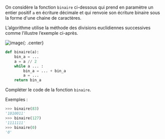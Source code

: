 On considère la fonction `binaire` ci-dessous qui prend en paramètre un entier positif `a` en écriture décimale et qui renvoie son écriture binaire sous la forme d'une chaine de caractères.

L’algorithme utilise la méthode des divisions euclidiennes successives comme l’illustre
l’exemple ci-après.

![image](data2023/30_divisions.png){: .center}



```python linenums='1'
def binaire(a):
    bin_a = ...
    a = a // 2
    while a ... :
        bin_a = ... + bin_a
        a = ...
    return bin_a
```
Compléter le code de la fonction `binaire`.

Exemples :
```python
>>> binaire(83)
'1010011'
>>> binaire(127)
'1111111'
>>> binaire(0)
'0'
```